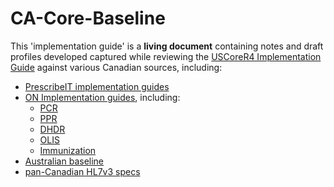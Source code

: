 # CA-Core-Baseline

This 'implementation guide' is a **living document** containing notes and draft profiles developed captured while reviewing the [USCoreR4 Implementation Guide](http://build.fhir.org/ig/HL7/US-Core-R4/) against various Canadian sources, including:
- [PrescribeIT implementation guides](https://specs.prescribeit.ca/R2.0/)
- [ON Implementation guides](https://ehealthontario.on.ca/en/architecture/standards/draft), including:
  - [PCR](https://simplifier.net/provincialclientregi)
  - [PPR](https://simplifier.net/provincialproviderre)
  - [DHDR](https://simplifier.net/ontariodigitalhealth)
  - [OLIS](https://simplifier.net/ontariolaboratoriesi)
  - [Immunization](https://simplifier.net/digitalhealthimmuniz)
- [Australian baseline](http://fhir.hl7.org.au/fhir/base2017Jul/)
- [pan-Canadian HL7v3 specs](https://infocentral.infoway-inforoute.ca/extra/ca/mr0206-html/html/start.html)
